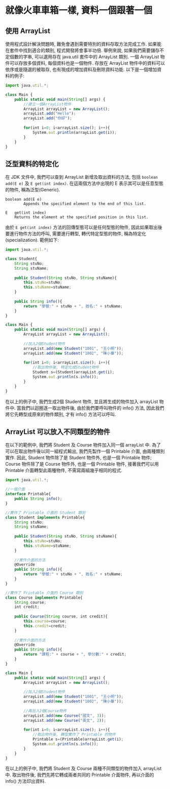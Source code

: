 # 就像火車車箱一樣, 資料一個跟著一個


## 使用 ArrayList
使用程式設計解決問題時, 難免會遇到需要特別的資料存取方法完成工作. 如果能在套件中找到適合的類別,
程式開發將會事半功倍. 舉例來說, 如果我們需要儲存不定個數的字串, 可以選用存在 java.util 套件中的 ArrayList 類別.
一個 ArrayList 物件可以存放多個資料, 每個資料也是一個物件. 存放在 ArrayList 物件中的資料可以
依序或是隨選的被取存, 也有現成的增加資料及刪除資料功能. 以下是一個增加資料的例子: 
 
 
```javascript
import java.util.*;

class Main {
    public static void main(String[] args) {
        //建立一個ArrayList物件
        ArrayList arrayList = new ArrayList();
        arrayList.add("Hello");
        arrayList.add("你好");
        
        for(int i=0; i<arrayList.size(); i++){
            System.out.println(arrayList.get(i));
        }
    }
}
```

## 泛型資料的特定化
在 JDK 文件中, 我們可以查到 ArrayList 新增及取出資料的方法, 包括 `boolean add(E e)` 及 `E get(int index)`.
在這兩個方法中出現的 E 表示其可以是任意型態的物件, 稱為泛型(Generic).

```
boolean add(E e)
        Appends the specified element to the end of this list.
```

```
E   get(int index)
    Returns the element at the specified position in this list.
```

由於 `E get(int index)` 方法的回傳型態可以是任何型態的物件, 因此如果取出後要進行物件方法的呼叫,
需要進行轉型, 轉代特定型態的物件, 稱為特定化(specialization). 範例如下:

```javascript
import java.util.*;

class Student{
    String stuNo;
    String stuName;
	
    public Student(String stuNo, String stuName){
        this.stuNo=stuNo;
        this.stuName=stuName;
    }
	
    public String info(){
        return "學號:" + stuNo + ", 姓名:" + stuName;
    }
}

class Main {
    public static void main(String[] args) {
        ArrayList arrayList = new ArrayList();
        
        //加入2個Student物件
        arrayList.add(new Student("1001", "王小明"));
        arrayList.add(new Student("1002", "陳小華"));
        
        for(int i=0; i<arrayList.size(); i++){
            //取出物件後, 特定化成Student物件
            Student s=(Student)arrayList.get(i);
            System.out.println(s.info());
        }
    }
}
```
在以上的例子中, 我們生成2個 Student 物件, 並且將生成的物件加入 arrayList 物件中. 當我們以迴圈逐一取出物件後, 
由於我們要呼叫物件的 info() 方法, 因此我們將它先轉型成原來的物件類別, 才有 info() 方法可以呼叫.



## ArrayList 可以放入不同類型的物件

在以下的範例中, 我們將 Student 及 Course 物件加入同一個 arrayList 中. 
為了可以在取出物件後以同一組程式輸出, 我們先製作一個 Printable 介面, 由兩種類別實作. 
因此, Student 物件除了是 Student 物件外, 也是一個 Printable 物件;
Course 物件除了是 Course 物件外, 也是一個 Printable 物件,
接著我們可以用 Printable 介面轉型此兩種物件, 不需寫兩組幾乎相同的程式.

```javascript
import java.util.*;

//一個介面
interface Printable{
    public String info();
}

//實作了 Printable 介面的 Student 類別
class Student implements Printable{
    String stuNo;
    String stuName;
	
    public Student(String stuNo, String stuName){
        this.stuNo=stuNo;
        this.stuName=stuName;
    }
	
    //實作介面的方法
    @Override
    public String info(){
        return "學號:" + stuNo + ", 姓名:" + stuName;
    }
}

//實作了 Printable 介面的 Course 類別
class Course implements Printable{
    String course;
    int credit;
	
    public Course(String course, int credit){
        this.course=course;
        this.credit=credit;
    }
	
    //實作介面的方法
    @Override
    public String info(){
        return "課程:" + course + ", 學分數:" + credit;
    }
}

class Main {
    public static void main(String[] args) {
        ArrayList arrayList = new ArrayList();
        
        //加入2個Student物件
        arrayList.add(new Student("1001", "王小明"));
        arrayList.add(new Student("1002", "陳小華"));
        
        //再加入2個Course物件
        arrayList.add(new Course("國文", 3));
        arrayList.add(new Course("英文", 2));
        
        for(int i=0; i<arrayList.size(); i++){
            //取出物件後, 轉型實作了 Printable 的物件
            Printable s=(Printable)arrayList.get(i);
            System.out.println(s.info());
        }
    }
}
```

在以上的例子中, 我們將 Student 及 Course 兩種不同類型的物件加入 arrayList 中.
取出物件後, 我們先將它轉成兩者共同的 Printable 介面物件, 再以介面的 info() 方法印出資料. 